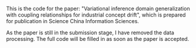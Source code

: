 This is the code for the paper: "Variational inference domain generalization with coupling relationships for industrial concept drift", which is prepared for publication in Science China Information Sciences.

As the paper is still in the submission stage, I have removed the data processing. The full code will be filled in as soon as the paper is accepted.
